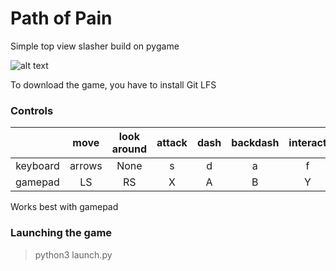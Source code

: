 # Path of Pain

Simple top view slasher build on pygame

![alt text](https://raw.githubusercontent.com/ilyabelow/resourses/master/screenshot1.png?token=ALHFTWMRDXJ5B46WFIYMFNC5264GY)

To download the game, you have to install Git LFS

### Controls

|    | move  | look around |  attack |  dash | backdash  | interact | exit/menu  |  restart |
| :------------: | :------------: |:------------: | :------------: | :------------: | :------------: | :------------: | :------------: | :------------: |
| keyboard  | arrows  | None |s  |  d |  a | f | Esc | Tab  | 
|  gamepad | LS  | RS  |X  | A  | B | Y | Back  | Start  | 

Works best with gamepad

### Launching the game

> python3 launch.py
